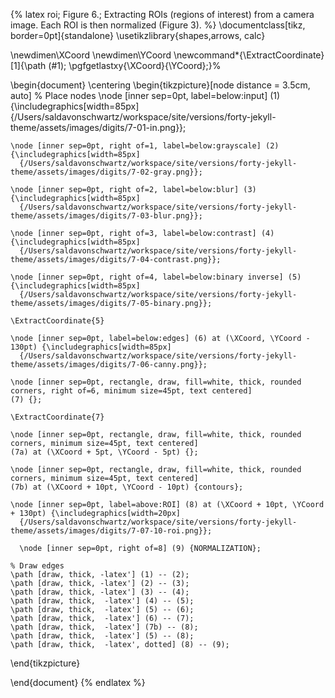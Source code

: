 {% latex
  roi;
  Figure 6.;
  Extracting ROIs (regions of interest) from a camera image. Each ROI is then normalized (Figure 3).
%}
\documentclass[tikz, border=0pt]{standalone}
\usetikzlibrary{shapes,arrows, calc}

\newdimen\XCoord
\newdimen\YCoord
\newcommand*{\ExtractCoordinate}[1]{\path (#1); \pgfgetlastxy{\XCoord}{\YCoord};}%

\begin{document}
\centering
\begin{tikzpicture}[node distance = 3.5cm, auto]
    % Place nodes
    \node [inner sep=0pt, label=below:input] (1) {\includegraphics[width=85px]
      {/Users/saldavonschwartz/workspace/site/versions/forty-jekyll-theme/assets/images/digits/7-01-in.png}};

    \node [inner sep=0pt, right of=1, label=below:grayscale] (2) {\includegraphics[width=85px]
      {/Users/saldavonschwartz/workspace/site/versions/forty-jekyll-theme/assets/images/digits/7-02-gray.png}};

    \node [inner sep=0pt, right of=2, label=below:blur] (3) {\includegraphics[width=85px]
      {/Users/saldavonschwartz/workspace/site/versions/forty-jekyll-theme/assets/images/digits/7-03-blur.png}};

    \node [inner sep=0pt, right of=3, label=below:contrast] (4) {\includegraphics[width=85px]
      {/Users/saldavonschwartz/workspace/site/versions/forty-jekyll-theme/assets/images/digits/7-04-contrast.png}};

    \node [inner sep=0pt, right of=4, label=below:binary inverse] (5) {\includegraphics[width=85px]
      {/Users/saldavonschwartz/workspace/site/versions/forty-jekyll-theme/assets/images/digits/7-05-binary.png}};

    \ExtractCoordinate{5}

    \node [inner sep=0pt, label=below:edges] (6) at (\XCoord, \YCoord - 130pt) {\includegraphics[width=85px]
      {/Users/saldavonschwartz/workspace/site/versions/forty-jekyll-theme/assets/images/digits/7-06-canny.png}};

    \node [inner sep=0pt, rectangle, draw, fill=white, thick, rounded corners, right of=6, minimum size=45pt, text centered]
    (7) {};

    \ExtractCoordinate{7}

    \node [inner sep=0pt, rectangle, draw, fill=white, thick, rounded corners, minimum size=45pt, text centered]
    (7a) at (\XCoord + 5pt, \YCoord - 5pt) {};

    \node [inner sep=0pt, rectangle, draw, fill=white, thick, rounded corners, minimum size=45pt, text centered]
    (7b) at (\XCoord + 10pt, \YCoord - 10pt) {contours};

    \node [inner sep=0pt, label=above:ROI] (8) at (\XCoord + 10pt, \YCoord + 130pt) {\includegraphics[width=20px]
      {/Users/saldavonschwartz/workspace/site/versions/forty-jekyll-theme/assets/images/digits/7-07-10-roi.png}};

      \node [inner sep=0pt, right of=8] (9) {NORMALIZATION};

    % Draw edges
    \path [draw, thick, -latex'] (1) -- (2);
    \path [draw, thick, -latex'] (2) -- (3);
    \path [draw, thick, -latex'] (3) -- (4);
    \path [draw, thick,  -latex'] (4) -- (5);
    \path [draw, thick,  -latex'] (5) -- (6);
    \path [draw, thick,  -latex'] (6) -- (7);
    \path [draw, thick,  -latex'] (7b) -- (8);
    \path [draw, thick,  -latex'] (5) -- (8);
    \path [draw, thick,  -latex', dotted] (8) -- (9);
\end{tikzpicture}

\end{document}
{% endlatex %}
